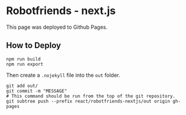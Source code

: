# Robotfriends - next.js

This page was deployed to Github Pages.

## How to Deploy

```shell
npm run build
npm run export
```

Then create a `.nojekyll` file into the `out` folder.

```
git add out/
git commit -m "MESSAGE"
# This command should be run from the top of the git repository.
git subtree push --prefix react/robotfriends-nextjs/out origin gh-pages
```

